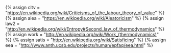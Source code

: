 {%	assign cltv = "https://en.wikipedia.org/wiki/Criticisms_of_the_labour_theory_of_value"	%}
{% 	assign alea = "https://en.wikipedia.org/wiki/Aleatoricism"  	%}
{%	assign law2 = "http://en.wikipedia.org/wiki/Entropy#Second_law_of_thermodynamics" 	%}
{% 	assign work = "http://en.wikipedia.org/wiki/Work_(thermodynamics)"	%}
{% 	assign satis = "http://en.wikipedia.org/wiki/Satisficing" %}
{% 	assign eea = "http://www.anth.ucsb.edu/projects/human/epfaq/eea.html"	%}